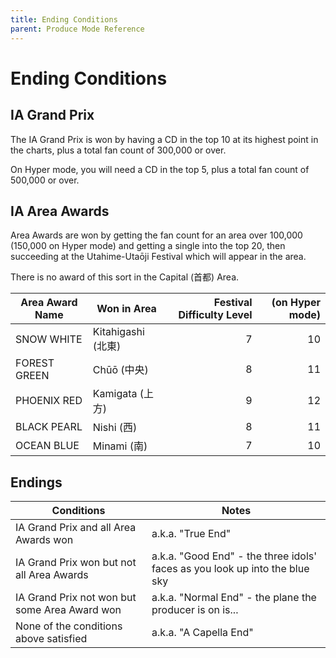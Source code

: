 ```yaml
---
title: Ending Conditions
parent: Produce Mode Reference
---
```


# Ending Conditions

## IA Grand Prix

The IA Grand Prix is won by having a CD in the top 10 at its highest point in the charts, plus a total fan count of 300,000 or over.

On Hyper mode, you will need a CD in the top 5, plus a total fan count of 500,000 or over.

## IA Area Awards

Area Awards are won by getting the fan count for an area over 100,000 (150,000 on Hyper mode) and getting a single into the top 20, then succeeding at the Utahime-Utaōji Festival which will appear in the area.

There is no award of this sort in the Capital (首都) Area.

| Area Award Name | Won in Area | Festival Difficulty Level | (on Hyper mode) |
|-----------------|-------------|--------------------------:|----------------:|
| SNOW WHITE | Kitahigashi (北東) | 7 | 10 |
| FOREST GREEN | Chūō (中央) | 8 | 11 |
| PHOENIX RED | Kamigata (上方) | 9 | 12 |
| BLACK PEARL | Nishi (西) | 8 | 11 |
| OCEAN BLUE | Minami (南) | 7 | 10 |

## Endings

| Conditions | Notes |
|------------|-------|
| IA Grand Prix and all Area Awards won | a.k.a. "True End" |
| IA Grand Prix won but not all Area Awards | a.k.a. "Good End" - the three idols' faces as you look up into the blue sky |
| IA Grand Prix not won but some Area Award won | a.k.a. "Normal End" - the plane the producer is on is... |
| None of the conditions above satisfied | a.k.a. "A Capella End" |

